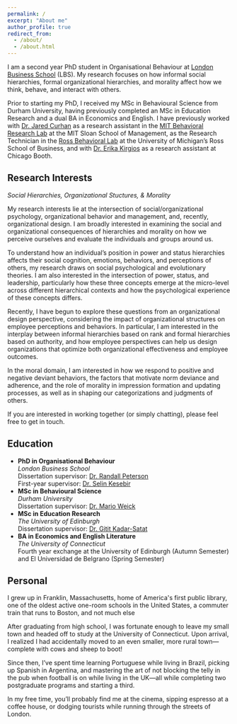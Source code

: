 ```yaml
---
permalink: /
excerpt: "About me"
author_profile: true
redirect_from: 
  - /about/
  - /about.html
---
```


I am a second year PhD student in Organisational Behaviour at [London Business School](https://www.london.edu/) (LBS). My research focuses on how informal social hierarchies, formal organizational hierarchies, and morality affect how we think, behave, and interact with others.

Prior to starting my PhD, I received my MSc in Behavioural Science from Durham University, having previously completed an MSc in Education Research and a dual BA in Economics and English. I have previously worked with [Dr. Jared Curhan](http://web.mit.edu/curhan/www/) as a research assistant in the [MIT Behavioral Research Lab](https://brl.mit.edu/) at the MIT Sloan School of Management, as the Research Technician in the [Ross Behavioral Lab](https://cores.research.umich.edu/core/ross-behavioral-lab/) at the University of Michigan’s Ross School of Business, and with [Dr. Erika Kirgios](https://www.chicagobooth.edu/faculty/directory/k/erika-kirgios) as a research assistant at Chicago Booth.
 
## Research Interests

*Social Hierarchies, Organizational Stuctures, & Morality*

My research interests lie at the intersection of social/organizational psychology, organizational behavior and management, and, recently, organizational design. I am broadly interested in examining the social and organizational consequences of hierarchies and morality on how we perceive ourselves and evaluate the individuals and groups around us.

To understand how an individual’s position in power and status hierarchies affects their social cognition, emotions, behaviors, and perceptions of others, my research draws on social psychological and evolutionary theories. I am also interested in the intersection of power, status, and leadership, particularly how these three concepts emerge at the micro-level across different hierarchical contexts and how the psychological experience of these concepts differs.

Recently, I have begun to explore these questions from an organizational design perspective, considering the impact of organizational structures on employee perceptions and behaviors. In particular, I am interested in the interplay between informal hierarchies based on rank and formal hierarchies based on authority, and how employee perspectives can help us design organizations that optimize both organizational effectiveness and employee outcomes.

In the moral domain, I am interested in how we respond to positive and negative deviant behaviors, the factors that motivate norm deviance and adherence, and the role of morality in impression formation and updating processes, as well as in shaping our categorizations and judgments of others.

If you are interested in working together (or simply chatting), please feel free to get in touch.

## Education

- **PhD in Organisational Behaviour**  
  *London Business School*  
  Dissertation supervisor: [Dr. Randall Peterson](https://www.london.edu/faculty-and-research/faculty-profiles/p/peterson-r-s)<br>
  First-year supervisor: [Dr. Selin Kesebir](https://www.london.edu/faculty-and-research/faculty-profiles/k/kesebir-s)
- **MSc in Behavioural Science**  
  *Durham University*  
  Dissertation supervisor: [Dr. Mario Weick](https://www.dur.ac.uk/directory/profile/?id=17402)
- **MSc in Education Research**  
 *The University of Edinburgh*  
  Dissertation supervisor: [Dr. Gitit Kadar-Satat](https://warwick.ac.uk/fac/sci/psych/people/kadar-satat/)
- **BA in Economics and English Literature**  
  *The University of Connecticut*  
  Fourth year exchange at the University of Edinburgh (Autumn Semester) and El Universidad de Belgrano (Spring Semester)

## Personal

I grew up in Franklin, Massachusetts, home of America's first public library, one of the oldest active one-room schools in the United States, a commuter train that runs to Boston, and not much else

After graduating from high school, I was fortunate enough to leave my small town and headed off to study at the University of Connecticut. Upon arrival, I realized I had accidentally moved to an even smaller, more rural town—complete with cows and sheep to boot!

Since then, I’ve spent time learning Portuguese while living in Brazil, picking up Spanish in Argentina, and mastering the art of not blocking the telly in the pub when football is on while living in the UK—all while completing two postgraduate programs and starting a third.

In my free time, you’ll probably find me at the cinema, sipping espresso at a coffee house, or dodging tourists while running through the streets of London.
